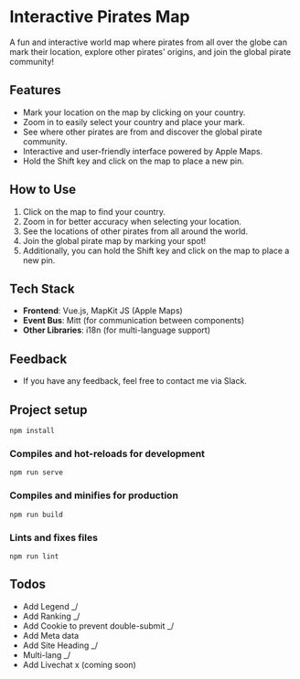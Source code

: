 # Interactive Pirates Map

A fun and interactive world map where pirates from all over the globe can mark their location, explore other pirates' origins, and join the global pirate community!

## Features

- Mark your location on the map by clicking on your country.
- Zoom in to easily select your country and place your mark.
- See where other pirates are from and discover the global pirate community.
- Interactive and user-friendly interface powered by Apple Maps.
- Hold the Shift key and click on the map to place a new pin.

## How to Use

1. Click on the map to find your country.
2. Zoom in for better accuracy when selecting your location.
3. See the locations of other pirates from all around the world.
4. Join the global pirate map by marking your spot!
5. Additionally, you can hold the Shift key and click on the map to place a new pin.

## Tech Stack

- **Frontend**: Vue.js, MapKit JS (Apple Maps)
- **Event Bus**: Mitt (for communication between components)
- **Other Libraries**: i18n (for multi-language support)

## Feedback
- If you have any feedback, feel free to contact me via Slack.

## Project setup

```
npm install
```

### Compiles and hot-reloads for development

```
npm run serve
```

### Compiles and minifies for production

```
npm run build
```

### Lints and fixes files

```
npm run lint
```

## Todos

- Add Legend _/
- Add Ranking _/
- Add Cookie to prevent double-submit _/
- Add Meta data
- Add Site Heading _/
- Multi-lang _/
- Add Livechat x (coming soon)